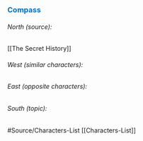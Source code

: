 




### <span style="color:#0070c0">Compass</span>
###### North (source):
[[The Secret History]]

###### West (similar characters):


###### East (opposite characters):


###### South (topic):



#Source/Characters-List [[Characters-List]]

